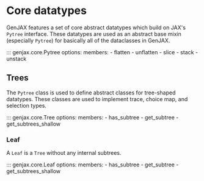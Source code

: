 # Core datatypes

GenJAX features a set of core abstract datatypes which build on JAX's `Pytree` interface. These datatypes are used as an abstract base mixin (especially `Pytree`) for basically all of the dataclasses in GenJAX.

::: genjax.core.Pytree
    options:
      members: 
        - flatten
        - unflatten
        - slice
        - stack
        - unstack

## Trees

The `Pytree` class is used to define abstract classes for tree-shaped datatypes. These classes are used to implement trace, choice map, and selection types.

::: genjax.core.Tree
    options:
      members: 
        - has_subtree
        - get_subtree
        - get_subtrees_shallow

### Leaf

A `Leaf` is a `Tree` without any internal subtrees.

::: genjax.core.Leaf
    options:
      members: 
        - has_subtree
        - get_subtree
        - get_subtrees_shallow
